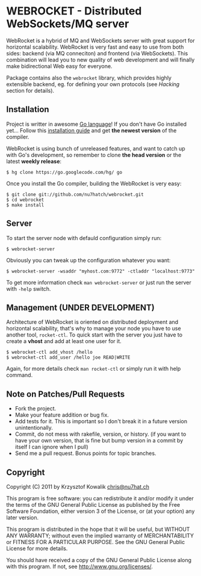 # WEBROCKET - Distributed WebSockets/MQ server

WebRocket is a hybrid of MQ and WebSockets server with great support for 
horizontal scalability. WebRocket is very fast and easy to use from both
sides: backend (via MQ conneciton) and frontend (via WebSockets). 
This combination will lead you to new quality of web development and
will finally make bidirectional Web easy for everyone. 
 
Package contains also the `webrocket` library, which provides highly extensible
backend, eg. for defining your own protocols (see *Hacking* section for details). 

## Installation

Project is writter in awesome [Go language](http://golang.org)!
If you don't have Go installed yet... Follow this [installation guide](http://golang.org/doc/install.html) 
and get **the newest version** of the compiler. 

WebRocket is using bunch of unreleased features, and want to catch up with 
Go's development, so remember to clone **the head version** or the latest 
**weekly release**:

    $ hg clone https://go.googlecode.com/hg/ go

Once you install the Go compiler, building the WebRocket is very easy:

    $ git clone git://github.com/nu7hatch/webrocket.git
    $ cd webrocket
    $ make install
	
## Server

To start the server node with defauld configuration simply run:

    $ webrocket-server
	
Obviously you can tweak up the configuration whatever you want:

    $ webrocket-server -wsaddr "myhost.com:9772" -ctladdr "localhost:9773"

To get more information check `man webrocket-server` or just run
the server with `-help` switch.

## Management (UNDER DEVELOPMENT)

Architecture of WebRocket is oriented on distributed deployment and
horizontal scalability, that's why to manage your node you have to use
another tool, `rocket-ctl`. To quick start with the server you just
have to create a **vhost** and add at least one user for it. 

    $ webrocket-ctl add_vhost /hello
	$ webrocket-ctl add_user /hello joe READ|WRITE
	
Again, for more details check `man rocket-ctl` or simply run it with
help command.

## Note on Patches/Pull Requests
 
* Fork the project.
* Make your feature addition or bug fix.
* Add tests for it. This is important so I don't break it in a
  future version unintentionally.
* Commit, do not mess with rakefile, version, or history.
  (if you want to have your own version, that is fine but bump version in a commit by itself I can ignore when I pull)
* Send me a pull request. Bonus points for topic branches.

## Copyright

Copyright (C) 2011 by Krzysztof Kowalik <chris@nu7hat.ch>

This program is free software: you can redistribute it and/or modify
it under the terms of the GNU General Public License as published by
the Free Software Foundation, either version 3 of the License, or
(at your option) any later version.

This program is distributed in the hope that it will be useful,
but WITHOUT ANY WARRANTY; without even the implied warranty of
MERCHANTABILITY or FITNESS FOR A PARTICULAR PURPOSE.  See the
GNU General Public License for more details.

You should have received a copy of the GNU General Public License
along with this program. If not, see <http://www.gnu.org/licenses/>.
